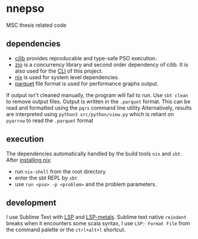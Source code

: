 # nnepso
MSC thesis related code

## dependencies
- [cilib](https://github.com/ciren/cilib) provides reproducable and type-safe PSO execution.
- [zio](https://github.com/zio/zio) is a concurrency library and second order dependency of cilib. It is also used for the [CLI](https://github.com/zio/zio-cli) of this project.
- [nix](https://nixos.org/) is used for system level dependencies.
- [parquet](https://parquet.apache.org/) file format is used for performance graphs output.

If output isn't cleaned manually, the program will fail to run. Use `sbt clean` to remove output files.
Output is written in the `.parquet` format. This can be read and formatted using the `pqrs` command line utility
Alternatively, results are interpreted using `python3 src/python/view.py` which is reliant on `pyarrow` to read the `.parquet` format

## execution
The dependencies automatically handled by the build tools `nix` and `sbt`. After [installing nix](https://nixos.org/download.html):
- run `nix-shell` from the root directory
- enter the sbt REPL by `sbt` 
- use `run <pso> -p <problem>` and the problem parameters.

## development
I use Sublime Text with [LSP](https://packagecontrol.io/packages/LSP) and [LSP-metals](https://packagecontrol.io/packages/LSP-metals). Sublime text native `reindent` breaks when it encounters some scala syntax, I use `LSP: Format File` from the command palette or the `ctrl+alt+l` shortcut.